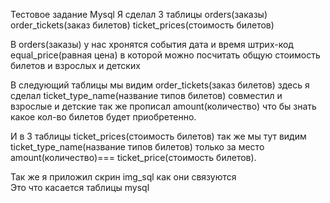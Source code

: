 Тестовое задание
Mysql
Я сделал 3 таблицы
orders(заказы)
order_tickets(заказ билетов)
ticket_prices(стоимость билетов)


В orders(заказы) у нас хронятся события дата и время штрих-код equal_price(равная цена) в которой 
можно посчитать общую стоимость билетов и взрослых и детских

В следующий таблицы мы видим order_tickets(заказ билетов) здесь я сделал ticket_type_name(название 
типов билетов) совместил и взрослые и детские так же прописал amount(количество) что бы знать 
какое кол-во билетов будет приобретенно.

И в 3 таблицы ticket_prices(стоимость билетов) так же мы тут видим ticket_type_name(название типов билетов)
только за место amount(количество)=== ticket_price(стоимость билетов).

Так же я приложил скрин img_sql как они связуются  
Это что касается таблицы mysql
